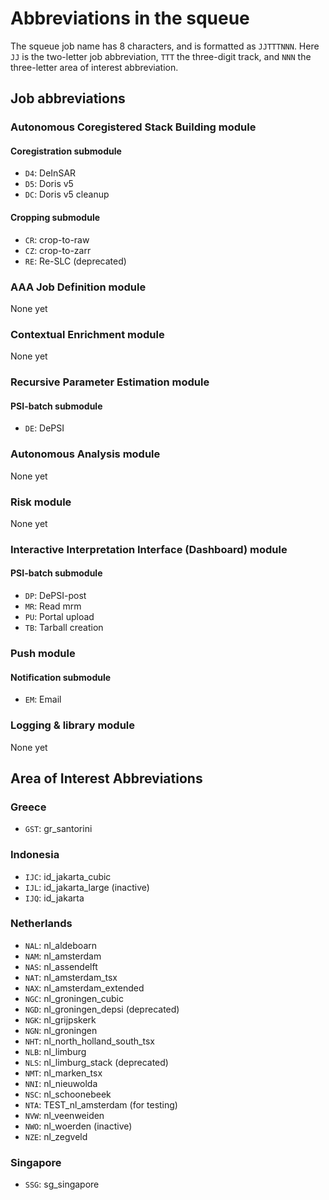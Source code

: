 # Abbreviations in the squeue

The squeue job name has 8 characters, and is formatted as `JJTTTNNN`. 
Here `JJ` is the two-letter job abbreviation, `TTT` the three-digit track, 
and `NNN` the three-letter area of interest abbreviation.

## Job abbreviations

### Autonomous Coregistered Stack Building module

#### Coregistration submodule

- `D4`: DeInSAR
- `D5`: Doris v5
- `DC`: Doris v5 cleanup

#### Cropping submodule

- `CR`: crop-to-raw
- `CZ`: crop-to-zarr
- `RE`: Re-SLC (deprecated)

### AAA Job Definition module

None yet

### Contextual Enrichment module

None yet

### Recursive Parameter Estimation module

#### PSI-batch submodule

- `DE`: DePSI

### Autonomous Analysis module

None yet

### Risk module

None yet

### Interactive Interpretation Interface (Dashboard) module

#### PSI-batch submodule

- `DP`: DePSI-post
- `MR`: Read mrm
- `PU`: Portal upload
- `TB`: Tarball creation

### Push module

#### Notification submodule

- `EM`: Email

### Logging & library module

None yet

## Area of Interest Abbreviations

### Greece

- `GST`: gr_santorini

### Indonesia

- `IJC`: id_jakarta_cubic
- `IJL`: id_jakarta_large (inactive)
- `IJQ`: id_jakarta

### Netherlands

- `NAL`: nl_aldeboarn
- `NAM`: nl_amsterdam
- `NAS`: nl_assendelft
- `NAT`: nl_amsterdam_tsx
- `NAX`: nl_amsterdam_extended
- `NGC`: nl_groningen_cubic
- `NGD`: nl_groningen_depsi (deprecated)
- `NGK`: nl_grijpskerk
- `NGN`: nl_groningen
- `NHT`: nl_north_holland_south_tsx
- `NLB`: nl_limburg
- `NLS`: nl_limburg_stack (deprecated)
- `NMT`: nl_marken_tsx
- `NNI`: nl_nieuwolda
- `NSC`: nl_schoonebeek
- `NTA`: TEST_nl_amsterdam (for testing)
- `NVW`: nl_veenweiden
- `NWO`: nl_woerden (inactive)
- `NZE`: nl_zegveld

### Singapore

- `SSG`: sg_singapore